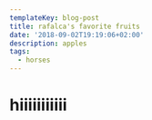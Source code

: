 ```yaml
---
templateKey: blog-post
title: rafalca's favorite fruits
date: '2018-09-02T19:19:06+02:00'
description: apples
tags:
  - horses
---
```

# hiiiiiiiiiii
